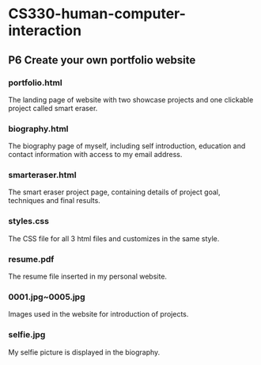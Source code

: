 # CS330-human-computer-interaction
## P6 Create your own portfolio website
### portfolio.html
The landing page of website with two showcase projects and one clickable project called smart eraser.

### biography.html
The biography page of myself, including self introduction, education and contact information with access to my email address.
### smarteraser.html
The smart eraser project page, containing details of project goal, techniques and final results.
### styles.css
The CSS file for all 3 html files and customizes in the same style.
### resume.pdf
The resume file inserted in my personal website.
### 0001.jpg~0005.jpg
Images used in the website for introduction of projects.
### selfie.jpg
My selfie picture is displayed in the biography.
